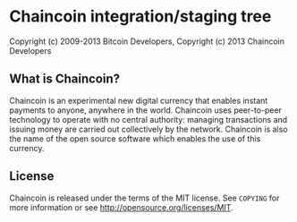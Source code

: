 Chaincoin integration/staging tree
===================================

Copyright (c) 2009-2013 Bitcoin Developers,
Copyright (c) 2013 Chaincoin Developers

What is Chaincoin?
------------------

Chaincoin is an experimental new digital currency that enables instant payments to
anyone, anywhere in the world. Chaincoin uses peer-to-peer technology to operate
with no central authority: managing transactions and issuing money are carried
out collectively by the network. Chaincoin is also the name of the open source
software which enables the use of this currency.

License
-------

Chaincoin is released under the terms of the MIT license. See `COPYING` for more
information or see http://opensource.org/licenses/MIT.
